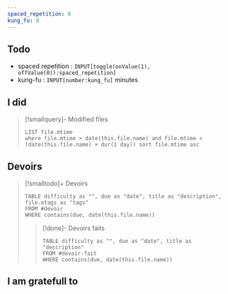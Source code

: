 ```yaml
---
spaced_repetition: 0
kung_fu: 0
---
```


## Todo
- spaced repetition : `INPUT[toggle(onValue(1), offValue(0)):spaced_repetition]`
- kung-fu : `INPUT[number:kung_fu]` minutes

## I did
> [!smallquery]- Modified files
> ```dataview
> LIST file.mtime
> where file.mtime > date(this.file.name) and file.mtime < (date(this.file.name) + dur(1 day)) sort file.mtime asc
> ```

## Devoirs
> [!smalltodo]+ Devoirs
> ```dataview
> TABLE difficulty as "", due as "date", title as "description", file.etags as "tags"
> FROM #devoir
> WHERE contains(due, date(this.file.name))
> ```
> > [!done]- Devoirs faits
> > ```dataview
> > TABLE difficulty as "", due as "date", title as "description"
> > FROM #devoir-fait
> > WHERE contains(due, date(this.file.name))
> > ```

## I am gratefull to

